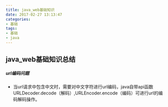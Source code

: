 ```yaml
---
title: java_web基础知识
date: 2017-02-27 13:13:47
categories: 
- 基础
tags:
- 基础
- java
---
```


## java_web基础知识总结

##### url编码问题
- 当url请求中包含中文时，需要对中文字符进行url编码，java自带api函数URLDecoder.decode（解码）,URLEncoder.encode（编码）可进行url的编码解码操作。

